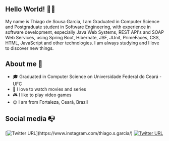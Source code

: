 ## Hello World! :wave::globe_with_meridians:
My name is Thiago de Sousa Garcia, I am Graduated in Computer Science and Postgraduate student in Software Engineering, with experience in software development, especially Java Web Systems, REST API's and SOAP Web Services, using Spring Boot, Hibernate, JSF, JUnit, PrimeFaces, CSS, HTML, JavaScript and other technologies. I am always studying and I love to discover new things.

## About me 🧐
- :mortar_board:	Graduated in Computer Science on Universidade Federal do Ceará - UFC
- :movie_camera:  I love to watch movies and series
- 🎮 I like to play video games
- :sun_with_face: I am from Fortaleza, Ceará, Brazil

## Social media :mailbox_with_no_mail:
[![Twitter URL](https://img.shields.io/twitter/url?color=%23fb3958&label=follow&logo=instagram&logoColor=%23fb3958&style=flat-square&url=https%3A%2F%2Fwww.instagram.com%2Falejorc_)](https://www.instagram.com/thiago.s.garcia/)
[![Twitter URL](https://img.shields.io/twitter/url?color=%230072b1&label=connect&logo=linkedin&logoColor=%230072b1&style=flat-square&url=https%3A%2F%2Fwww.linkedin.com%2Fin%2Falejandro-ramirez-ciceros%2F)](https://www.linkedin.com/in/thiago-de-sousa-garcia/)
<!--
**ThiagoSousaGarcia/ThiagoSousaGarcia** is a ✨ _special_ ✨ repository because its `README.md` (this file) appears on your GitHub profile.

Here are some ideas to get you started:

- 🔭 I’m currently working on ...
- 🌱 I’m currently learning ...
- 👯 I’m looking to collaborate on ...
- 🤔 I’m looking for help with ...
- 💬 Ask me about ...
- 📫 How to reach me: ...
- 😄 Pronouns: ...
- ⚡ Fun fact: ...
-->
